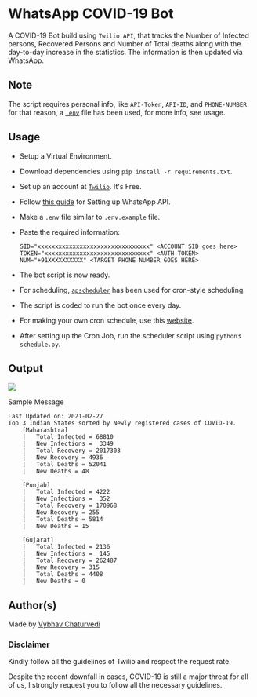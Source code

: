 # WhatsApp COVID-19 Bot

A COVID-19 Bot build using `Twilio API`, that tracks the Number of Infected persons, Recovered Persons and Number of
Total deaths along with the day-to-day increase in the statistics. The information is then updated via WhatsApp.

## Note

The script requires personal info, like `API-Token`, `API-ID`, and `PHONE-NUMBER`
for that reason, a [`.env`](.env.example) file has been used, for more info, see usage.

## Usage

- Setup a Virtual Environment.
- Download dependencies using `pip install -r requirements.txt`.
- Set up an account at [`Twilio`](https://www.twilio.com/). It's Free.
- Follow
  [this guide](https://medium.com/hackernoon/how-to-send-whatsapp-message-using-python-and-twilio-api-fc63f62154ca)
  for Setting up WhatsApp API.
- Make a `.env` file similar to `.env.example` file.
- Paste the required information:

  ```text
  SID="xxxxxxxxxxxxxxxxxxxxxxxxxxxxxxxx" <ACCOUNT SID goes here>
  TOKEN="xxxxxxxxxxxxxxxxxxxxxxxxxxxxxx" <AUTH TOKEN>
  NUM="+91XXXXXXXXXX" <TARGET PHONE NUMBER GOES HERE>
  ```

- The bot script is now ready.
- For scheduling, [`apscheduler`](https://apscheduler.readthedocs.io/en/stable/)
  has been used for cron-style scheduling.
- The script is coded to run the bot once every day.
- For making your own cron schedule, use this [website](https://crontab.guru/).
- After setting up the Cron Job, run the scheduler script using `python3 schedule.py`.

## Output

![](https://i.postimg.cc/GpmVJrJt/Whats-App-Image-2021-02-27-at-20-18-13.jpg)

Sample Message

```text
Last Updated on: 2021-02-27
Top 3 Indian States sorted by Newly registered cases of COVID-19.
    [Maharashtra]
    |   Total Infected = 68810
    |   New Infections =  3349
    |   Total Recovery = 2017303
    |   New Recovery = 4936
    |   Total Deaths = 52041
    |   New Deaths = 48

    [Punjab]
    |   Total Infected = 4222
    |   New Infections =  352
    |   Total Recovery = 170968
    |   New Recovery = 255
    |   Total Deaths = 5814
    |   New Deaths = 15

    [Gujarat]
    |   Total Infected = 2136
    |   New Infections =  145
    |   Total Recovery = 262487
    |   New Recovery = 315
    |   Total Deaths = 4408
    |   New Deaths = 0
```

## Author(s)

Made by [Vybhav Chaturvedi](https://www.linkedin.com/in/vybhav-chaturvedi-0ba82614a/)

### Disclaimer

Kindly follow all the guidelines of Twilio and respect the request rate.

Despite the recent downfall in cases, COVID-19 is still a major threat for all of us, I strongly request you to follow
all the necessary guidelines.
